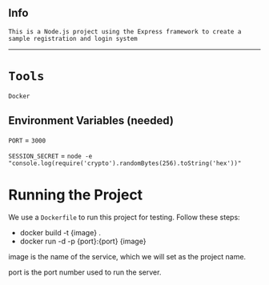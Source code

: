 ## Info

`This is a Node.js project using the Express framework to create a sample registration and login system`

<hr>

# `Tools`
`Docker`

## Environment Variables (needed)
`PORT` = `3000`

`SESSION_SECRET` = `node -e "console.log(require('crypto').randomBytes(256).toString('hex'))"`

# Running the Project

We use a `Dockerfile` to run this project for testing. Follow these steps:

- docker build -t {image} .
- docker run -d -p {port}:{port} {image}

image is the name of the service, which we will set as the project name.

port is the port number used to run the server.

